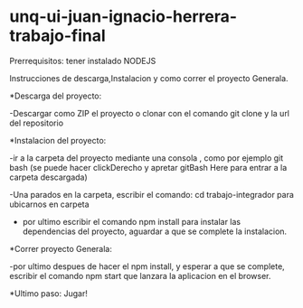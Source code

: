 # unq-ui-juan-ignacio-herrera-trabajo-final
Prerrequisitos: tener instalado NODEJS

Instrucciones de descarga,Instalacion y como correr el proyecto Generala.

*Descarga del proyecto:

 -Descargar como ZIP el proyecto o clonar con el comando git clone y la url del repositorio

*Instalacion del proyecto:

 -ir a la carpeta del proyecto mediante una consola , como por ejemplo git bash
  (se puede hacer clickDerecho y apretar gitBash Here para entrar a la carpeta descargada)
  
 -Una parados en la carpeta, escribir el comando: cd trabajo-integrador para ubicarnos en 
  carpeta
  
 - por ultimo escribir el comando npm install para instalar las dependencias del proyecto,
   aguardar a que se complete la instalacion.
   
*Correr proyecto Generala:

  -por ultimo despues de hacer el npm install, y esperar a que se complete, escribir el comando 
  npm start que lanzara la aplicacion en el browser.
  
*Ultimo paso: Jugar!
